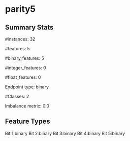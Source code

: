 # parity5

## Summary Stats

#instances: 32

#features: 5

  #binary_features: 5

  #integer_features: 0

  #float_features: 0

Endpoint type: binary

#Classes: 2

Imbalance metric: 0.0

## Feature Types

 Bit 1:binary
Bit 2:binary
Bit 3:binary
Bit 4:binary
Bit 5:binary

